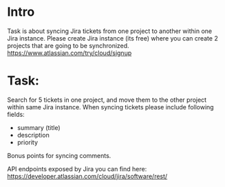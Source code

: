 # Intro
Task is about syncing Jira tickets from one project to another within one Jira instance.
Please create Jira instance (its free) where you can create 2 projects that are going to be synchronized.
https://www.atlassian.com/try/cloud/signup

# Task:
Search for 5 tickets in one project, and move them to the other project within same Jira instance.
When syncing tickets please include following fields:
- summary (title)
- description
- priority

Bonus points for syncing comments.

API endpoints exposed by Jira you can find here:
https://developer.atlassian.com/cloud/jira/software/rest/
